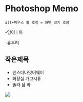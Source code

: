 # Photoshop Memo
```
alt+마우스 휠 조정 = 화면 크기 조정
```
-잉이ㅣ아

-유우리

## 작은제목

* 댄스더나잇어웨이
* 화장실 가고시퓨
* 졸라 잠 와

<img src="https://kgy424.github.io/img/제목 없음.png">

